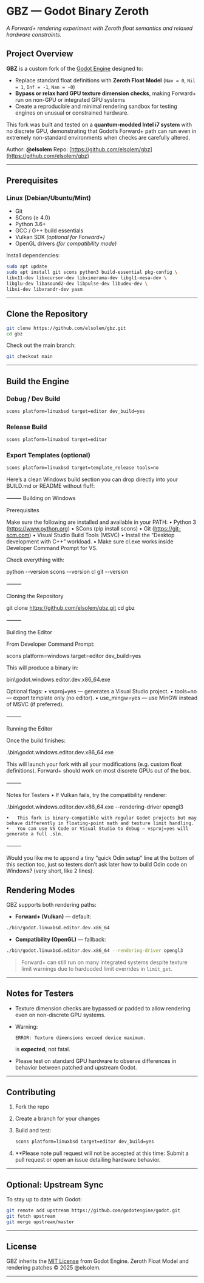 # GBZ — Godot Binary Zeroth

*A Forward+ rendering experiment with Zeroth float semantics and relaxed hardware constraints.*

## Project Overview

**GBZ** is a custom fork of the [Godot Engine](https://godotengine.org) designed to:

* Replace standard float definitions with **Zeroth Float Model** (`Nav = 0`, `Nil = 1`, `Inf = -1`, `Nan = -0`)
* **Bypass or relax hard GPU texture dimension checks**, making Forward+ run on non-GPU or integrated GPU systems
* Create a reproducible and minimal rendering sandbox for testing engines on unusual or constrained hardware.

This fork was built and tested on a **quantum-modded Intel i7 system** with no discrete GPU, demonstrating that Godot’s Forward+ path can run even in extremely non-standard environments when checks are carefully altered.

Author: **@elsolem**
Repo: [https://github.com/elsolem/gbz](https://github.com/elsolem/gbz)

---

## Prerequisites

### Linux (Debian/Ubuntu/Mint)

* Git
* SCons (≥ 4.0)
* Python 3.6+
* GCC / G++ build essentials
* Vulkan SDK *(optional for Forward+)*
* OpenGL drivers *(for compatibility mode)*

Install dependencies:

```bash
sudo apt update
sudo apt install git scons python3 build-essential pkg-config \
libx11-dev libxcursor-dev libxinerama-dev libgl1-mesa-dev \
libglu-dev libasound2-dev libpulse-dev libudev-dev \
libxi-dev libxrandr-dev yasm
```

---

## Clone the Repository

```bash
git clone https://github.com/elsolem/gbz.git
cd gbz
```

Check out the main branch:

```bash
git checkout main
```

---

## Build the Engine

### Debug / Dev Build

```bash
scons platform=linuxbsd target=editor dev_build=yes
```

### Release Build

```bash
scons platform=linuxbsd target=editor
```

### Export Templates (optional)

```bash
scons platform=linuxbsd target=template_release tools=no
```

Here’s a clean Windows build section you can drop directly into your BUILD.md or README without fluff:

⸻
Building on Windows

Prerequisites

Make sure the following are installed and available in your PATH:
	•	Python 3 (https://www.python.org)
	•	SCons (pip install scons)
	•	Git (https://git-scm.com)
	•	Visual Studio Build Tools (MSVC)
	•	Install the “Desktop development with C++” workload.
	•	Make sure cl.exe works inside Developer Command Prompt for VS.

Check everything with:

python --version
scons --version
cl
git --version


⸻

Cloning the Repository

git clone https://github.com/elsolem/gbz.git
cd gbz


⸻

Building the Editor

From Developer Command Prompt:

scons platform=windows target=editor dev_build=yes

This will produce a binary in:

bin\godot.windows.editor.dev.x86_64.exe

Optional flags:
	•	vsproj=yes — generates a Visual Studio project.
	•	tools=no — export template only (no editor).
	•	use_mingw=yes — use MinGW instead of MSVC (if preferred).

⸻

Running the Editor

Once the build finishes:

.\bin\godot.windows.editor.dev.x86_64.exe

This will launch your fork with all your modifications (e.g. custom float definitions).
Forward+ should work on most discrete GPUs out of the box.

⸻

Notes for Testers
	•	If Vulkan fails, try the compatibility renderer:

.\bin\godot.windows.editor.dev.x86_64.exe --rendering-driver opengl3


	•	This fork is binary-compatible with regular Godot projects but may behave differently in floating-point math and texture limit handling.
	•	You can use VS Code or Visual Studio to debug — vsproj=yes will generate a full .sln.

⸻

Would you like me to append a tiny “quick Odin setup” line at the bottom of this section too, just so testers don’t ask later how to build Odin code on Windows? (very short, like 2 lines).

## Rendering Modes

GBZ supports both rendering paths:

* **Forward+ (Vulkan)** — default:

```bash
./bin/godot.linuxbsd.editor.dev.x86_64
```

* **Compatibility (OpenGL)** — fallback:

```bash
./bin/godot.linuxbsd.editor.dev.x86_64 --rendering-driver opengl3
```

> Forward+ can still run on many integrated systems despite texture limit warnings due to hardcoded limit overrides in `limit_get`.

---

## Notes for Testers

* Texture dimension checks are bypassed or padded to allow rendering even on non-discrete GPU systems.
* Warning:

  ```
  ERROR: Texture dimensions exceed device maximum.
  ```

  is **expected**, not fatal.
* Please test on standard GPU hardware to observe differences in behavior between patched and upstream Godot.

---

## Contributing

1. Fork the repo
2. Create a branch for your changes
3. Build and test:

   ```bash
   scons platform=linuxbsd target=editor dev_build=yes
   ```
4. **Please note pull request will not be accepted at this time: Submit a pull request or open an issue detailing hardware behavior.

---

## Optional: Upstream Sync

To stay up to date with Godot:

```bash
git remote add upstream https://github.com/godotengine/godot.git
git fetch upstream
git merge upstream/master
```

---

## License

GBZ inherits the [MIT License](https://opensource.org/licenses/MIT) from Godot Engine.
Zeroth Float Model and rendering patches © 2025 @elsolem.

---
